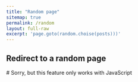 ```yaml
---
title: "Random page"
sitemap: true
permalink: /random
layout: full-raw
excerpt: 'page.goto(random.choise(posts)))'
---
```

<script>
const posts = [
{% for post in site.posts %}"{{post.url}}",{% endfor %}
]
const random_post = (posts[Math.floor(Math.random() * posts.length)])
window.location.pathname = random_post
</script>
## Redirect to a random page

<noscript markdown="block">
# Sorry, but this feature only works with JavaScript  
</noscript>

<p id='redirect-p' hidden>If you are not redirected automatically, follow <a id='redirect-a' href=''>this link</a></p>
<script>
    document.getElementById("redirect-p").hidden = false;document.getElementById("redirect-a").href = random_post
</script>